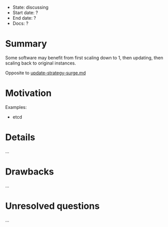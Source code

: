 - State: discussing
- Start date: ?
- End date: ?
- Docs: ?

# Summary

Some software may benefit from first scaling down to 1, then updating, then scaling back to original instances.

Opposite to [update-strategy-surge.md](https://github.com/cloudfoundry/bosh-notes/blob/master/proposals/update-strategy-surge.md)

# Motivation

Examples:

- etcd

# Details

...

# Drawbacks

...

# Unresolved questions

...

